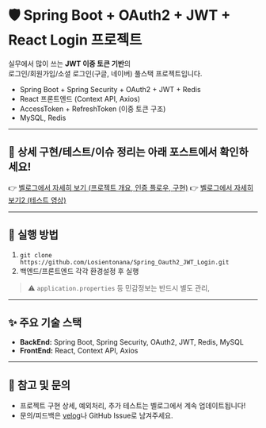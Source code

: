 # 🛡️ Spring Boot + OAuth2 + JWT + React Login 프로젝트

실무에서 많이 쓰는 **JWT 이중 토큰 기반**의  
로그인/회원가입/소셜 로그인(구글, 네이버) 풀스택 프로젝트입니다.

- Spring Boot + Spring Security + OAuth2 + JWT + Redis
- React 프론트엔드 (Context API, Axios)
- AccessToken + RefreshToken (이중 토큰 구조)
- MySQL, Redis

---

## 📖 상세 구현/테스트/이슈 정리는 아래 포스트에서 확인하세요!

👉 [벨로그에서 자세히 보기 (프로젝트 개요, 인증 플로우, 구현)]([https://velog.io/@your-velog-id/your-project-post-url](https://velog.io/@losiento_nana/Spring-Boot-OAuth2-JWT-React%EA%B8%B0%EB%B0%98-%EB%A1%9C%EA%B7%B8%EC%9D%B8-%ED%94%84%EB%A1%9C%EC%A0%9D%ED%8A%B8))
👉 [벨로그에서 자세히 보기2 (테스트 영상)]([[https://velog.io/@your-velog-id/your-project-post-url](https://velog.io/@losiento_nana/Spring-Boot-OAuth2-JWT-React%EA%B8%B0%EB%B0%98-%EB%A1%9C%EA%B7%B8%EC%9D%B8-%ED%94%84%EB%A1%9C%EC%A0%9D%ED%8A%B8)](https://velog.io/@losiento_nana/Spring-Boot-OAuth2-JWT-React-%EA%B8%B0%EB%B0%98-%EB%A1%9C%EA%B7%B8%EC%9D%B8-%ED%94%84%EB%A1%9C%EC%A0%9D%ED%8A%B8-%EC%8B%A4%EC%A0%9C-%EC%9B%B9-%ED%85%8C%EC%8A%A4%ED%8A%B8-%EC%98%81%EC%83%81))

---

## 🚀 실행 방법

1. `git clone https://github.com/Losientonana/Spring_Oauth2_JWT_Login.git`
2. 백엔드/프론트엔드 각각 환경설정 후 실행
> ⚠️ `application.properties` 등 민감정보는 반드시 별도 관리,  

---

## ✨ 주요 기술 스택

- **BackEnd:** Spring Boot, Spring Security, OAuth2, JWT, Redis, MySQL
- **FrontEnd:** React, Context API, Axios

---

## 📝 참고 및 문의

- 프로젝트 구현 상세, 예외처리, 추가 테스트는 벨로그에서 계속 업데이트됩니다!
- 문의/피드백은 [velog]([https://velog.io/@your-velog-id](https://velog.io/@losiento_nana/posts))나 GitHub Issue로 남겨주세요.

